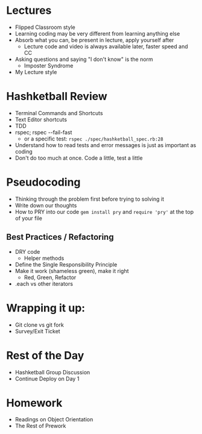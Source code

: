 # Lectures
- Flipped Classroom style
- Learning coding may be very different from learning anything else
- Absorb what you can, be present in lecture, apply yourself after
  - Lecture code and video is always available later, faster speed and CC
- Asking questions and saying "I don't know" is the norm
  - Imposter Syndrome
- My Lecture style 


# Hashketball Review
- Terminal Commands and Shortcuts
- Text Editor shortcuts
- TDD
- rspec; rspec --fail-fast
    - or a specific test: `rspec ./spec/hashketball_spec.rb:28`
- Understand how to read tests and error messages is just as important as coding
- Don't do too much at once. Code a little, test a little

# Pseudocoding
- Thinking through the problem first before trying to solving it
- Write down our thoughts
- How to PRY into our code `gem install pry` and `require 'pry'` at the top of your file



## Best Practices / Refactoring
- DRY code  
  - Helper methods
- Define the Single Responsibility Principle
- Make it work (shameless green), make it right
  - Red, Green, Refactor
- .each vs other iterators



# Wrapping it up:
- Git clone vs git fork
- Survey/Exit Ticket



# Rest of the Day
- Hashketball Group Discussion
- Continue Deploy on Day 1



# Homework
- Readings on Object Orientation
- The Rest of Prework
